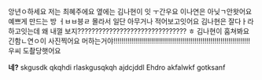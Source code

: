 앙년ㅇ하세요 저는 최혜주에요 옆에는 김나현이 잇 ㅜ간우요 이나연은 아닞ㄱ안왓어요 예쁘게 만드는 방  ㅓㅂㅂ븡ㄹ 몰라서 일단 아무거나 적어보고잇어요
김나현은 잘다ㅏ라하고잇는데 왜 내껄 보지???????????????????????????????
ㅎ 김나현이 훔쳐봐요 긴함ㄴ연ㅇ이 사진찍어요 머하는거야!!!!!!!!!!!!!!!!!!!!!!!!!!!!!!!!!!!!!!!!!!!!!!!!!!!!!!!!!!!!!!!!!!!!!
우씨 도촬당햇어요

**네?**
skgusdk qkqhdi rlaskgusqkqh ajdcjddl Ehdro akfalwkf gotksanf 